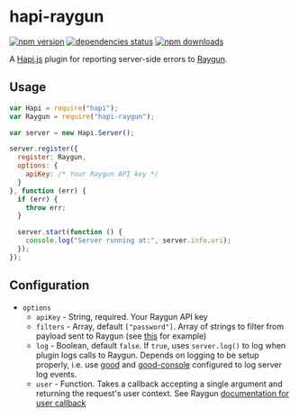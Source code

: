 # hapi-raygun

[![npm version](https://badge.fury.io/js/hapi-raygun.svg)](https://www.npmjs.com/package/hapi-raygun) [![dependencies status](https://david-dm.org/craigbeck/hapi-raygun.svg)](https://david-dm.org/craigbeck/hapi-raygun) [![npm downloads](https://img.shields.io/npm/dt/hapi-raygun.svg)](https://www.npmjs.com/package/hapi-raygun)

A [Hapi.js](http://hapijs.com) plugin for reporting server-side errors to [Raygun](https://raygun.io).

## Usage

```js
var Hapi = require("hapi");
var Raygun = require("hapi-raygun");

var server = new Hapi.Server();

server.register({
  register: Raygun,
  options: {
    apiKey: /* Your Raygun API key */
  }
}, function (err) {
  if (err) {
    throw err;
  }

  server.start(function () {
    console.log("Server running at:", server.info.uri);
  });
});
```

## Configuration

- `options`
  - `apiKey` - String, required. Your Raygun API key
  - `filters` - Array, default `["password"]`. Array of strings to filter from payload sent to Raygun (see [this](https://github.com/MindscapeHQ/raygun4node#sending-request-data) for example)
  - `log` - Boolean, default `false`. If `true`, uses `server.log()` to log when plugin logs calls to Raygun. Depends on logging to be setup properly, i.e. use [good](https://github.com/hapijs/good) and [good-console](https://github.com/hapijs/good-console) configured to log server log events.
  - `user` - Function. Takes a callback accepting a single argument and returning the request's user context. See Raygun [documentation for user callback](https://github.com/MindscapeHQ/raygun4node#affected-user-tracking)
